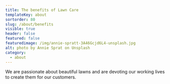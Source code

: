 ```yaml
---
title: The benefits of Lawn Care
templateKey: about
sortorder: 80
slug: /about/benefits
visible: true
header: false
featured: false
featuredimage: /img/annie-spratt-3A46Gcjd6L4-unsplash.jpg
alt: photo by Annie Sprat on Unsplash
category:
  - about
---
```


We are passionate about beautiful lawns and are devoting our working lives to
create them for our customers.
